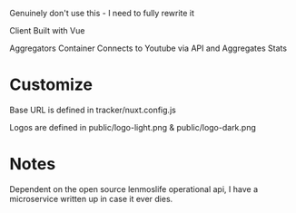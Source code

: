 Genuinely don't use this - I need to fully rewrite it

Client Built with Vue

Aggregators Container Connects to Youtube via API and Aggregates Stats 
# Customize
Base URL is defined in tracker/nuxt.config.js

Logos are defined in public/logo-light.png & public/logo-dark.png


# Notes
Dependent on the open source lenmoslife operational api, I have a microservice written up in case it ever dies.
